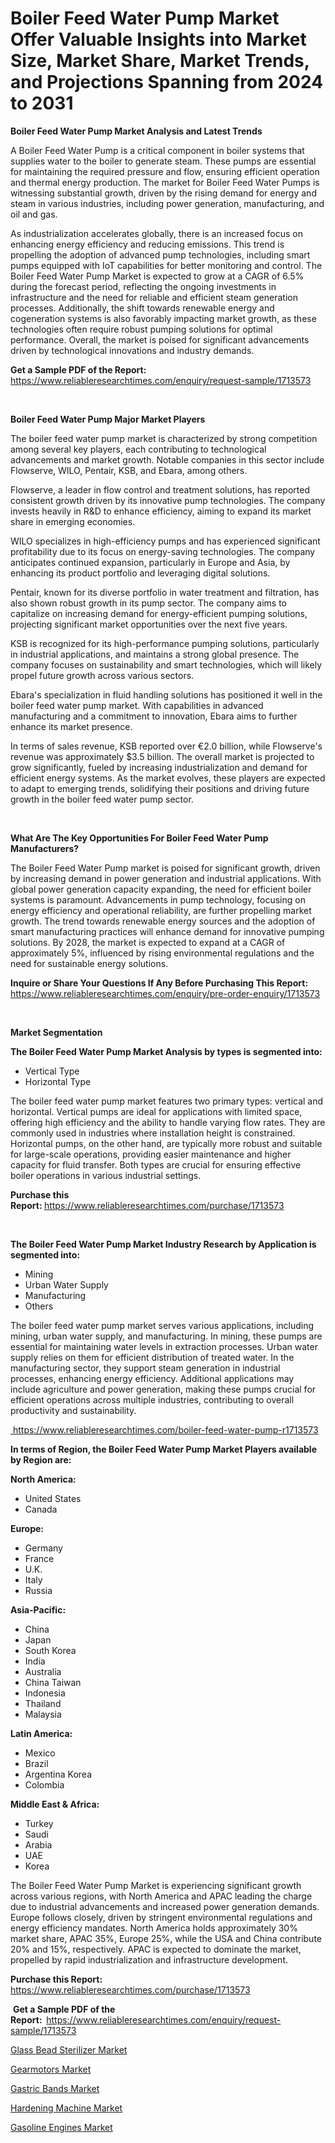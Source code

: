 <p><h1>Boiler Feed Water Pump Market Offer Valuable Insights into Market Size, Market Share, Market Trends, and Projections Spanning from 2024 to 2031</h1></p><p><strong>Boiler Feed Water Pump Market Analysis and Latest Trends</strong></p>
<p><p>A Boiler Feed Water Pump is a critical component in boiler systems that supplies water to the boiler to generate steam. These pumps are essential for maintaining the required pressure and flow, ensuring efficient operation and thermal energy production. The market for Boiler Feed Water Pumps is witnessing substantial growth, driven by the rising demand for energy and steam in various industries, including power generation, manufacturing, and oil and gas.</p><p>As industrialization accelerates globally, there is an increased focus on enhancing energy efficiency and reducing emissions. This trend is propelling the adoption of advanced pump technologies, including smart pumps equipped with IoT capabilities for better monitoring and control. The Boiler Feed Water Pump Market is expected to grow at a CAGR of 6.5% during the forecast period, reflecting the ongoing investments in infrastructure and the need for reliable and efficient steam generation processes. Additionally, the shift towards renewable energy and cogeneration systems is also favorably impacting market growth, as these technologies often require robust pumping solutions for optimal performance. Overall, the market is poised for significant advancements driven by technological innovations and industry demands.</p></p>
<p><strong>Get a Sample PDF of the Report:&nbsp;</strong> <a href="https://www.reliableresearchtimes.com/enquiry/request-sample/1713573?utm_campaign=1626&utm_medium=2&utm_source=Github&utm_content=ia&utm_term=22102024&utm_id=boiler-feed-water-pump">https://www.reliableresearchtimes.com/enquiry/request-sample/1713573</a></p>
<p>&nbsp;</p>
<p><strong>Boiler Feed Water Pump Major Market Players</strong></p>
<p><p>The boiler feed water pump market is characterized by strong competition among several key players, each contributing to technological advancements and market growth. Notable companies in this sector include Flowserve, WILO, Pentair, KSB, and Ebara, among others. </p><p>Flowserve, a leader in flow control and treatment solutions, has reported consistent growth driven by its innovative pump technologies. The company invests heavily in R&D to enhance efficiency, aiming to expand its market share in emerging economies.</p><p>WILO specializes in high-efficiency pumps and has experienced significant profitability due to its focus on energy-saving technologies. The company anticipates continued expansion, particularly in Europe and Asia, by enhancing its product portfolio and leveraging digital solutions.</p><p>Pentair, known for its diverse portfolio in water treatment and filtration, has also shown robust growth in its pump sector. The company aims to capitalize on increasing demand for energy-efficient pumping solutions, projecting significant market opportunities over the next five years.</p><p>KSB is recognized for its high-performance pumping solutions, particularly in industrial applications, and maintains a strong global presence. The company focuses on sustainability and smart technologies, which will likely propel future growth across various sectors.</p><p>Ebara's specialization in fluid handling solutions has positioned it well in the boiler feed water pump market. With capabilities in advanced manufacturing and a commitment to innovation, Ebara aims to further enhance its market presence.</p><p>In terms of sales revenue, KSB reported over €2.0 billion, while Flowserve's revenue was approximately $3.5 billion. The overall market is projected to grow significantly, fueled by increasing industrialization and demand for efficient energy systems. As the market evolves, these players are expected to adapt to emerging trends, solidifying their positions and driving future growth in the boiler feed water pump sector.</p></p>
<p>&nbsp;</p>
<p><strong>What Are The Key Opportunities For Boiler Feed Water Pump Manufacturers?</strong></p>
<p><p>The Boiler Feed Water Pump market is poised for significant growth, driven by increasing demand in power generation and industrial applications. With global power generation capacity expanding, the need for efficient boiler systems is paramount. Advancements in pump technology, focusing on energy efficiency and operational reliability, are further propelling market growth. The trend towards renewable energy sources and the adoption of smart manufacturing practices will enhance demand for innovative pumping solutions. By 2028, the market is expected to expand at a CAGR of approximately 5%, influenced by rising environmental regulations and the need for sustainable energy solutions.</p></p>
<p><strong>Inquire or Share Your Questions If Any Before Purchasing This Report:</strong> <a href="https://www.reliableresearchtimes.com/enquiry/pre-order-enquiry/1713573?utm_campaign=1626&utm_medium=2&utm_source=Github&utm_content=ia&utm_term=22102024&utm_id=boiler-feed-water-pump">https://www.reliableresearchtimes.com/enquiry/pre-order-enquiry/1713573</a></p>
<p>&nbsp;</p>
<p><strong>Market Segmentation</strong></p>
<p><strong>The Boiler Feed Water Pump Market Analysis by types is segmented into:</strong></p>
<p><ul><li>Vertical Type</li><li>Horizontal Type</li></ul></p>
<p><p>The boiler feed water pump market features two primary types: vertical and horizontal. Vertical pumps are ideal for applications with limited space, offering high efficiency and the ability to handle varying flow rates. They are commonly used in industries where installation height is constrained. Horizontal pumps, on the other hand, are typically more robust and suitable for large-scale operations, providing easier maintenance and higher capacity for fluid transfer. Both types are crucial for ensuring effective boiler operations in various industrial settings.</p></p>
<p><strong>Purchase this Report:&nbsp;</strong><a href="https://www.reliableresearchtimes.com/purchase/1713573?utm_campaign=1626&utm_medium=2&utm_source=Github&utm_content=ia&utm_term=22102024&utm_id=boiler-feed-water-pump">https://www.reliableresearchtimes.com/purchase/1713573</a></p>
<p>&nbsp;</p>
<p><strong>The Boiler Feed Water Pump Market Industry Research by Application is segmented into:</strong></p>
<p><ul><li>Mining</li><li>Urban Water Supply</li><li>Manufacturing</li><li>Others</li></ul></p>
<p><p>The boiler feed water pump market serves various applications, including mining, urban water supply, and manufacturing. In mining, these pumps are essential for maintaining water levels in extraction processes. Urban water supply relies on them for efficient distribution of treated water. In the manufacturing sector, they support steam generation in industrial processes, enhancing energy efficiency. Additional applications may include agriculture and power generation, making these pumps crucial for efficient operations across multiple industries, contributing to overall productivity and sustainability.</p></p>
<p><a href="https://www.reliableresearchtimes.com/boiler-feed-water-pump-r1713573?utm_campaign=1626&utm_medium=2&utm_source=Github&utm_content=ia&utm_term=22102024&utm_id=boiler-feed-water-pump">&nbsp;https://www.reliableresearchtimes.com/boiler-feed-water-pump-r1713573</a></p>
<p><strong>In terms of Region, the Boiler Feed Water Pump Market Players available by Region are:</strong></p>
<p>
    <p> <strong> North America: </strong>
        <ul>
            <li>United States</li>
            <li>Canada</li>
        </ul>
        </p> 
    <p> <strong> Europe: </strong>
        <ul>
            <li>Germany</li>
            <li>France</li>
            <li>U.K.</li>
            <li>Italy</li>
            <li>Russia</li>
        </ul>
        </p> 
    <p> <strong> Asia-Pacific: </strong>
        <ul>
            <li>China</li>
            <li>Japan</li>
            <li>South Korea</li>
            <li>India</li>
            <li>Australia</li>
            <li>China Taiwan</li>
            <li>Indonesia</li>
            <li>Thailand</li>
            <li>Malaysia</li>
        </ul>
        </p> 
    <p> <strong> Latin America: </strong>
        <ul>
            <li>Mexico</li>
            <li>Brazil</li>
            <li>Argentina Korea</li>
            <li>Colombia</li>
        </ul>
        </p> 
    <p> <strong> Middle East & Africa: </strong>
        <ul>
            <li>Turkey</li>
            <li>Saudi</li>
            <li>Arabia</li>
            <li>UAE</li>
            <li>Korea</li>
        </ul>
    </p>
    </p>
<p><p>The Boiler Feed Water Pump Market is experiencing significant growth across various regions, with North America and APAC leading the charge due to industrial advancements and increased power generation demands. Europe follows closely, driven by stringent environmental regulations and energy efficiency mandates. North America holds approximately 30% market share, APAC 35%, Europe 25%, while the USA and China contribute 20% and 15%, respectively. APAC is expected to dominate the market, propelled by rapid industrialization and infrastructure development.</p></p>
<p><strong>Purchase this Report: </strong><a href="https://www.reliableresearchtimes.com/purchase/1713573?utm_campaign=1626&utm_medium=2&utm_source=Github&utm_content=ia&utm_term=22102024&utm_id=boiler-feed-water-pump">https://www.reliableresearchtimes.com/purchase/1713573</a></p>
<p>&nbsp;<strong>Get a Sample PDF of the Report:&nbsp;&nbsp;</strong><a href="https://www.reliableresearchtimes.com/enquiry/request-sample/1713573?utm_campaign=1626&utm_medium=2&utm_source=Github&utm_content=ia&utm_term=22102024&utm_id=boiler-feed-water-pump">https://www.reliableresearchtimes.com/enquiry/request-sample/1713573</a></p>
<p><strong></strong></p>
<p><p><a href="https://www.linkedin.com/pulse/strategic-forecast-glass-bead-sterilizer-market-growth-lshhc?utm_campaign=1626&utm_medium=2&utm_source=Github&utm_content=ia&utm_term=22102024&utm_id=boiler-feed-water-pump">Glass Bead Sterilizer Market</a></p><p><a href="https://www.linkedin.com/pulse/gearmotors-market-analysis-product-segmentation-regional-rjbjc?utm_campaign=1626&utm_medium=2&utm_source=Github&utm_content=ia&utm_term=22102024&utm_id=boiler-feed-water-pump">Gearmotors Market</a></p><p><a href="https://www.linkedin.com/pulse/gastric-bands-mosaic-piecing-together-global-market-dynamics-xabxc?utm_campaign=1626&utm_medium=2&utm_source=Github&utm_content=ia&utm_term=22102024&utm_id=boiler-feed-water-pump">Gastric Bands Market</a></p><p><a href="https://www.linkedin.com/pulse/hardening-machine-market-evolution-global-trends-regional-whzsc?utm_campaign=1626&utm_medium=2&utm_source=Github&utm_content=ia&utm_term=22102024&utm_id=boiler-feed-water-pump">Hardening Machine Market</a></p><p><a href="https://www.linkedin.com/pulse/exploring-gasoline-engines-market-dynamics-revenue-analysis-leutc?utm_campaign=1626&utm_medium=2&utm_source=Github&utm_content=ia&utm_term=22102024&utm_id=boiler-feed-water-pump">Gasoline Engines Market</a></p></p>